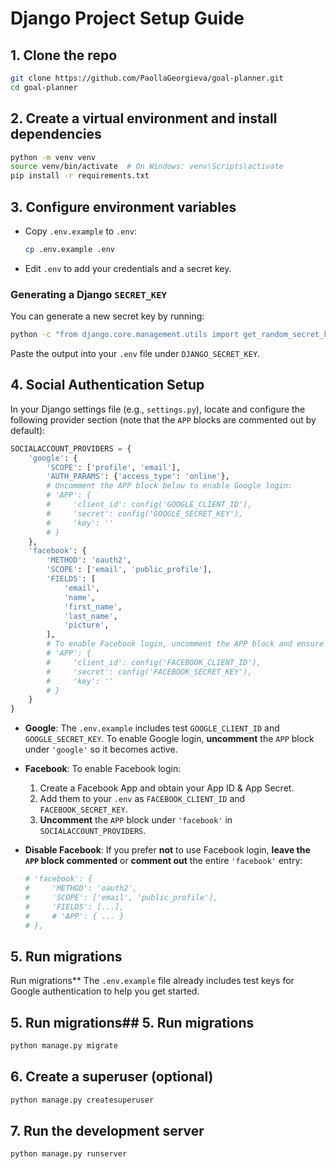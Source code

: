 # Django Project Setup Guide

## 1. Clone the repo

```bash
git clone https://github.com/PaollaGeorgieva/goal-planner.git
cd goal-planner
```

## 2. Create a virtual environment and install dependencies

```bash
python -m venv venv
source venv/bin/activate  # On Windows: venv\Scripts\activate
pip install -r requirements.txt
```

## 3. Configure environment variables

* Copy `.env.example` to `.env`:

  ```bash
  cp .env.example .env
  ```

* Edit `.env` to add your credentials and a secret key.

### Generating a Django `SECRET_KEY`

You can generate a new secret key by running:

```bash
python -c "from django.core.management.utils import get_random_secret_key; print(get_random_secret_key())"
```

Paste the output into your `.env` file under `DJANGO_SECRET_KEY`.

## 4. Social Authentication Setup

In your Django settings file (e.g., `settings.py`), locate and configure the following provider section (note that the `APP` blocks are commented out by default):

```python
SOCIALACCOUNT_PROVIDERS = {
    'google': {
        'SCOPE': ['profile', 'email'],
        'AUTH_PARAMS': {'access_type': 'online'},
        # Uncomment the APP block below to enable Google login:
        # 'APP': {
        #     'client_id': config('GOOGLE_CLIENT_ID'),
        #     'secret': config('GOOGLE_SECRET_KEY'),
        #     'key': ''
        # }
    },
    'facebook': {
        'METHOD': 'oauth2',
        'SCOPE': ['email', 'public_profile'],
        'FIELDS': [
            'email',
            'name',
            'first_name',
            'last_name',
            'picture',
        ],
        # To enable Facebook login, uncomment the APP block and ensure your keys are in .env:
        # 'APP': {
        #     'client_id': config('FACEBOOK_CLIENT_ID'),
        #     'secret': config('FACEBOOK_SECRET_KEY'),
        #     'key': ''
        # }
    }
}
```

* **Google**: The `.env.example` includes test `GOOGLE_CLIENT_ID` and `GOOGLE_SECRET_KEY`. To enable Google login, **uncomment** the `APP` block under `'google'` so it becomes active.

* **Facebook**: To enable Facebook login:

  1. Create a Facebook App and obtain your App ID & App Secret.
  2. Add them to your `.env` as `FACEBOOK_CLIENT_ID` and `FACEBOOK_SECRET_KEY`.
  3. **Uncomment** the `APP` block under `'facebook'` in `SOCIALACCOUNT_PROVIDERS`.

* **Disable Facebook**: If you prefer **not** to use Facebook login, **leave the `APP` block commented** or **comment out** the entire `'facebook'` entry:

  ```python
  # 'facebook': {
  #     'METHOD': 'oauth2',
  #     'SCOPE': ['email', 'public_profile'],
  #     'FIELDS': [...],
  #     # 'APP': { ... }
  # },
  ```

## 5. Run migrations

Run migrations\*\* The `.env.example` file already includes test keys for Google authentication to help you get started.

## 5. Run migrations## 5. Run migrations

```bash
python manage.py migrate
```

## 6. Create a superuser (optional)

```bash
python manage.py createsuperuser
```

## 7. Run the development server

```bash
python manage.py runserver
```


